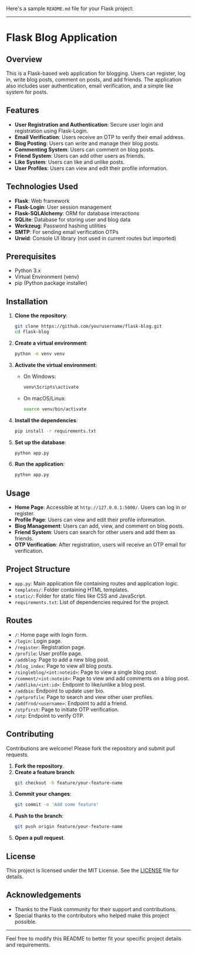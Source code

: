 Here's a sample `README.md` file for your Flask project:

---

# Flask Blog Application

## Overview
This is a Flask-based web application for blogging. Users can register, log in, write blog posts, comment on posts, and add friends. The application also includes user authentication, email verification, and a simple like system for posts.

## Features
- **User Registration and Authentication**: Secure user login and registration using Flask-Login.
- **Email Verification**: Users receive an OTP to verify their email address.
- **Blog Posting**: Users can write and manage their blog posts.
- **Commenting System**: Users can comment on blog posts.
- **Friend System**: Users can add other users as friends.
- **Like System**: Users can like and unlike posts.
- **User Profiles**: Users can view and edit their profile information.

## Technologies Used
- **Flask**: Web framework
- **Flask-Login**: User session management
- **Flask-SQLAlchemy**: ORM for database interactions
- **SQLite**: Database for storing user and blog data
- **Werkzeug**: Password hashing utilities
- **SMTP**: For sending email verification OTPs
- **Urwid**: Console UI library (not used in current routes but imported)

## Prerequisites
- Python 3.x
- Virtual Environment (venv)
- pip (Python package installer)

## Installation

1. **Clone the repository**:
   ```bash
   git clone https://github.com/yourusername/flask-blog.git
   cd flask-blog
   ```

2. **Create a virtual environment**:
   ```bash
   python -m venv venv
   ```

3. **Activate the virtual environment**:
   - On Windows:
     ```bash
     venv\Scripts\activate
     ```
   - On macOS/Linux:
     ```bash
     source venv/bin/activate
     ```

4. **Install the dependencies**:
   ```bash
   pip install -r requirements.txt
   ```

5. **Set up the database**:
   ```bash
   python app.py
   ```

6. **Run the application**:
   ```bash
   python app.py
   ```

## Usage
- **Home Page**: Accessible at `http://127.0.0.1:5000/`. Users can log in or register.
- **Profile Page**: Users can view and edit their profile information.
- **Blog Management**: Users can add, view, and comment on blog posts.
- **Friend System**: Users can search for other users and add them as friends.
- **OTP Verification**: After registration, users will receive an OTP email for verification.

## Project Structure
- `app.py`: Main application file containing routes and application logic.
- `templates/`: Folder containing HTML templates.
- `static/`: Folder for static files like CSS and JavaScript.
- `requirements.txt`: List of dependencies required for the project.

## Routes

- `/`: Home page with login form.
- `/login`: Login page.
- `/register`: Registration page.
- `/profile`: User profile page.
- `/addblog`: Page to add a new blog post.
- `/blog_index`: Page to view all blog posts.
- `/singleblog/<int:noteid>`: Page to view a single blog post.
- `/comment/<int:noteid>`: Page to view and add comments on a blog post.
- `/addlike/<int:id>`: Endpoint to like/unlike a blog post.
- `/addbio`: Endpoint to update user bio.
- `/getprofile`: Page to search and view other user profiles.
- `/addfrnd/<username>`: Endpoint to add a friend.
- `/otpfirst`: Page to initiate OTP verification.
- `/otp`: Endpoint to verify OTP.

## Contributing
Contributions are welcome! Please fork the repository and submit pull requests.

1. **Fork the repository**.
2. **Create a feature branch**:
   ```bash
   git checkout -b feature/your-feature-name
   ```
3. **Commit your changes**:
   ```bash
   git commit -m 'Add some feature'
   ```
4. **Push to the branch**:
   ```bash
   git push origin feature/your-feature-name
   ```
5. **Open a pull request**.

## License
This project is licensed under the MIT License. See the [LICENSE](LICENSE) file for details.

## Acknowledgements
- Thanks to the Flask community for their support and contributions.
- Special thanks to the contributors who helped make this project possible.

---

Feel free to modify this README to better fit your specific project details and requirements.
